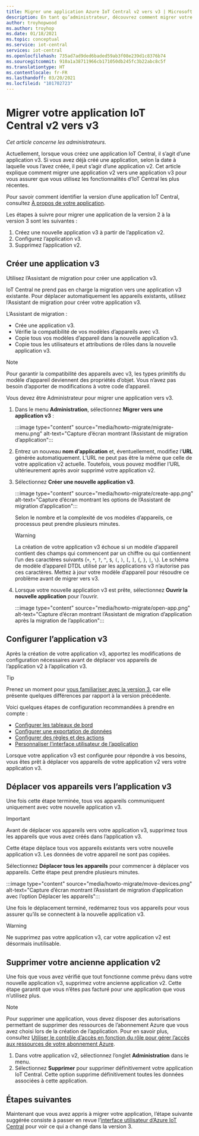 ```yaml
---
title: Migrer une application Azure IoT Central v2 vers v3 | Microsoft Docs
description: En tant qu’administrateur, découvrez comment migrer votre application Azure IoT Central v2 vers la version 3.
author: troyhopwood
ms.author: troyhop
ms.date: 01/18/2021
ms.topic: conceptual
ms.service: iot-central
services: iot-central
ms.openlocfilehash: 735ad7ad9ded6baded59ab3f08e239d1c8376b74
ms.sourcegitcommit: 910a1a38711966cb171050db245fc3b22abc8c5f
ms.translationtype: HT
ms.contentlocale: fr-FR
ms.lasthandoff: 03/20/2021
ms.locfileid: "101702723"
---
```

# <a name="migrate-your-v2-iot-central-application-to-v3"></a>Migrer votre application IoT Central v2 vers v3

*Cet article concerne les administrateurs.*

Actuellement, lorsque vous créez une application IoT Central, il s’agit d’une application v3. Si vous avez déjà créé une application, selon la date à laquelle vous l’avez créée, il peut s’agir d’une application v2. Cet article explique comment migrer une application v2 vers une application v3 pour vous assurer que vous utilisez les fonctionnalités d’IoT Central les plus récentes.

Pour savoir comment identifier la version d’une application IoT Central, consultez [À propos de votre application](howto-get-app-info.md).

Les étapes à suivre pour migrer une application de la version 2 à la version 3 sont les suivantes :

1. Créez une nouvelle application v3 à partir de l’application v2.
1. Configurez l’application v3.
1. Supprimez l’application v2.

## <a name="create-a-new-v3-application"></a>Créer une application v3

Utilisez l’Assistant de migration pour créer une application v3.

IoT Central ne prend pas en charge la migration vers une application v3 existante. Pour déplacer automatiquement les appareils existants, utilisez l’Assistant de migration pour créer votre application v3.

L’Assistant de migration :

- Crée une application v3.
- Vérifie la compatibilité de vos modèles d’appareils avec v3.
- Copie tous vos modèles d’appareil dans la nouvelle application v3.
- Copie tous les utilisateurs et attributions de rôles dans la nouvelle application v3.

> [!NOTE]
> Pour garantir la compatibilité des appareils avec v3, les types primitifs du modèle d’appareil deviennent des propriétés d’objet. Vous n’avez pas besoin d’apporter de modifications à votre code d’appareil.

Vous devez être Administrateur pour migrer une application vers v3.

1. Dans le menu **Administration**, sélectionnez **Migrer vers une application v3** :

    :::image type="content" source="media/howto-migrate/migrate-menu.png" alt-text="Capture d’écran montrant l’Assistant de migration d’application":::

1. Entrez un nouveau **nom d’application** et, éventuellement, modifiez l’**URL** générée automatiquement. L’URL ne peut pas être la même que celle de votre application v2 actuelle. Toutefois, vous pouvez modifier l’URL ultérieurement après avoir supprimé votre application v2.

1. Sélectionnez **Créer une nouvelle application v3**.

    :::image type="content" source="media/howto-migrate/create-app.png" alt-text="Capture d’écran montrant les options de l’Assistant de migration d’application":::

    Selon le nombre et la complexité de vos modèles d’appareils, ce processus peut prendre plusieurs minutes.

    > [!Warning]
    > La création de votre application v3 échoue si un modèle d’appareil contient des champs qui commencent par un chiffre ou qui contiennent l’un des caractères suivants (`+`, `*`, `?`, `^`, `$`, `(`, `)`, `[`, `]`, `{`, `}`, `|`, `\`). Le schéma de modèle d’appareil DTDL utilisé par les applications v3 n’autorise pas ces caractères. Mettez à jour votre modèle d’appareil pour résoudre ce problème avant de migrer vers v3.

1. Lorsque votre nouvelle application v3 est prête, sélectionnez **Ouvrir la nouvelle application** pour l’ouvrir.

    :::image type="content" source="media/howto-migrate/open-app.png" alt-text="Capture d’écran montrant l’Assistant de migration d’application après la migration de l’application":::

## <a name="configure-the-v3-application"></a>Configurer l’application v3

Après la création de votre application v3, apportez les modifications de configuration nécessaires avant de déplacer vos appareils de l’application v2 à l’application v3.

> [!TIP]
> Prenez un moment pour [vous familiariser avec la version 3](overview-iot-central-tour.md#navigate-your-application), car elle présente quelques différences par rapport à la version précédente.

Voici quelques étapes de configuration recommandées à prendre en compte :

- [Configurer les tableaux de bord](howto-add-tiles-to-your-dashboard.md)
- [Configurer une exportation de données](howto-export-data.md)
- [Configurer des règles et des actions](quick-configure-rules.md)
- [Personnaliser l’interface utilisateur de l’application](howto-customize-ui.md)

Lorsque votre application v3 est configurée pour répondre à vos besoins, vous êtes prêt à déplacer vos appareils de votre application v2 vers votre application v3.

## <a name="move-your-devices-to-the-v3-application"></a>Déplacer vos appareils vers l’application v3

Une fois cette étape terminée, tous vos appareils communiquent uniquement avec votre nouvelle application v3.

> [!IMPORTANT]
> Avant de déplacer vos appareils vers votre application v3, supprimez tous les appareils que vous avez créés dans l’application v3.

Cette étape déplace tous vos appareils existants vers votre nouvelle application v3. Les données de votre appareil ne sont pas copiées.

Sélectionnez **Déplacer tous les appareils** pour commencer à déplacer vos appareils. Cette étape peut prendre plusieurs minutes.

:::image type="content" source="media/howto-migrate/move-devices.png" alt-text="Capture d’écran montrant l’Assistant de migration d’application avec l’option Déplacer les appareils":::

Une fois le déplacement terminé, redémarrez tous vos appareils pour vous assurer qu’ils se connectent à la nouvelle application v3.

> [!WARNING]
> Ne supprimez pas votre application v3, car votre application v2 est désormais inutilisable.

## <a name="delete-your-old-v2-application"></a>Supprimer votre ancienne application v2

Une fois que vous avez vérifié que tout fonctionne comme prévu dans votre nouvelle application v3, supprimez votre ancienne application v2. Cette étape garantit que vous n’êtes pas facturé pour une application que vous n’utilisez plus.

> [!Note]
> Pour supprimer une application, vous devez disposer des autorisations permettant de supprimer des ressources de l’abonnement Azure que vous avez choisi lors de la création de l’application. Pour en savoir plus, consultez [Utiliser le contrôle d’accès en fonction du rôle pour gérer l’accès aux ressources de votre abonnement Azure](../../role-based-access-control/role-assignments-portal.md).

1. Dans votre application v2, sélectionnez l’onglet **Administration** dans le menu.
2. Sélectionnez **Supprimer** pour supprimer définitivement votre application IoT Central. Cette option supprime définitivement toutes les données associées à cette application.

## <a name="next-steps"></a>Étapes suivantes

Maintenant que vous avez appris à migrer votre application, l’étape suivante suggérée consiste à passer en revue l’[interface utilisateur d’Azure IoT Central](overview-iot-central-tour.md) pour voir ce qui a changé dans la version 3.